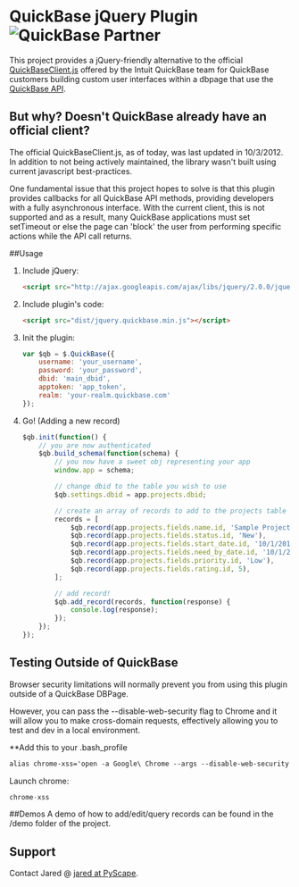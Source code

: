 # QuickBase jQuery Plugin ![QuickBase Partner](http://i.imgur.com/tWX4YhU.png)

This project provides a jQuery-friendly alternative to the official [QuickBaseClient.js](http://www.quickbase.com/js/QuickBaseClient.js) offered by the Intuit QuickBase team for QuickBase customers building custom user interfaces within a dbpage that use the [QuickBase API](http://www.quickbase.com/api-guide/whnjs.htm).

But why? Doesn't QuickBase already have an official client?
----------
The official QuickBaseClient.js, as of today, was last updated in 10/3/2012. In addition to not being actively maintained, the library wasn't built using current javascript best-practices.

One fundamental issue that this project hopes to solve is that this plugin provides callbacks for all QuickBase API methods, providing developers with a fully asynchronous interface. With the current client, this is not supported and as a result, many QuickBase applications must set setTimeout or else the page can 'block' the user from performing specific actions while the API call returns.

##Usage
1. Include jQuery:

    ```html
	<script src="http://ajax.googleapis.com/ajax/libs/jquery/2.0.0/jquery.min.js"></script>
	```

2. Include plugin's code:

	```html
	<script src="dist/jquery.quickbase.min.js"></script>
	```

3. Init the plugin:

    ```javascript
    var $qb = $.QuickBase({
		username: 'your_username',
		password: 'your_password',
		dbid: 'main_dbid',
		apptoken: 'app_token',
		realm: 'your-realm.quickbase.com'
	});
    ```

4. Go! (Adding a new record)
    ```javascript
    $qb.init(function() {
        // you are now authenticated
    	$qb.build_schema(function(schema) {
            // you now have a sweet obj representing your app
			window.app = schema;

            // change dbid to the table you wish to use
			$qb.settings.dbid = app.projects.dbid;

            // create an array of records to add to the projects table
			records = [
			    $qb.record(app.projects.fields.name.id, 'Sample Project'),
			    $qb.record(app.projects.fields.status.id, 'New'),
			    $qb.record(app.projects.fields.start_date.id, '10/1/2013'),
			    $qb.record(app.projects.fields.need_by_date.id, '10/1/2013'),
			    $qb.record(app.projects.fields.priority.id, 'Low'),
			    $qb.record(app.projects.fields.rating.id, 5),
			];

            // add record!
            $qb.add_record(records, function(response) {
			    console.log(response);
			});
        });
    });
    ```

## Testing Outside of QuickBase
Browser security limitations will normally prevent you from using this plugin outside of a QuickBase DBPage.

However, you can pass the --disable-web-security flag to Chrome and it will allow you to make cross-domain requests, effectively allowing you to test and dev in a local environment.

**Add this to your .bash_profile

```html
alias chrome-xss='open -a Google\ Chrome --args --disable-web-security --allow-file-access-from-files'
```

Launch chrome:

```javascript
chrome-xss
```

##Demos
A demo of how to add/edit/query records can be found in the /demo folder of the project.

Support
-----------
Contact  Jared @ [jared at PyScape](mailto:jared@pyscape.com).
